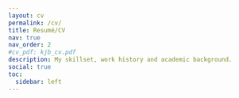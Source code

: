 ```yaml
---
layout: cv
permalink: /cv/
title: Resumé/CV
nav: true
nav_order: 2
#cv_pdf: kjb_cv.pdf
description: My skillset, work history and academic background.
social: true
toc:
  sidebar: left
---
```

